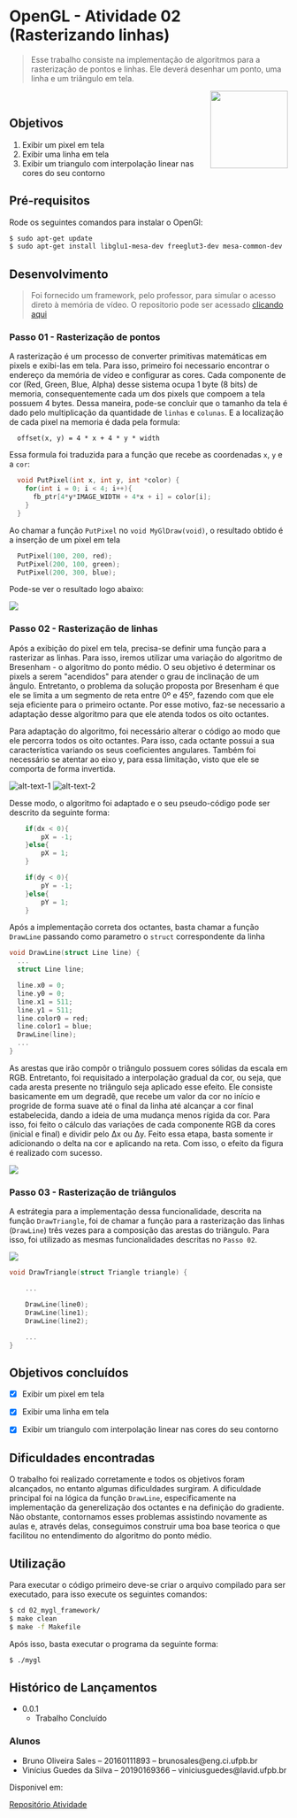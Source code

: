 # OpenGL - Atividade 02 (Rasterizando linhas)

> Esse trabalho consiste na implementação de algoritmos para a rasterização de pontos e linhas. Ele deverá desenhar um ponto, uma linha e um triângulo em tela.


[<img src="https://rawgit.com/eug/awesome-opengl/master/opengl-logo.svg" align="right" width="140">](https://www.opengl.org)
<br>

## Objetivos
<ol>
  <li>Exibir um pixel em tela</li>
  <li>Exibir uma linha em tela</li>
  <li>Exibir um triangulo com interpolação linear nas cores do seu contorno</li>
</ol>

## Pré-requisitos

Rode os seguintes comandos para instalar o OpenGl:

```sh
$ sudo apt-get update
$ sudo apt-get install libglu1-mesa-dev freeglut3-dev mesa-common-dev
```


## Desenvolvimento
> Foi fornecido um framework, pelo professor, para simular o acesso direto à memória de vídeo. O repositorio pode ser acessado [clicando aqui ](https://github.com/capagot/icg/tree/master/02_mygl_framework "Clique aqui para acessar ")


### Passo 01 - Rasterização de pontos

A rasterização é um processo de converter primitivas matemáticas em pixels e exibi-las em tela. Para isso, primeiro foi necessario encontrar o endereço da memória de vídeo e configurar as cores. Cada componente de cor (Red, Green, Blue, Alpha) desse sistema ocupa 1 byte (8 bits) de memoria, consequentemente cada um dos pixels que compoem a tela possuem 4 bytes. Dessa maneira, pode-se concluir que o tamanho da tela é dado pelo multiplicação da quantidade de `linhas` e `colunas`. E a localização de cada pixel na memoria é dada pela formula:

```
  offset(x, y) = 4 * x + 4 * y * width
```

Essa formula foi traduzida para a função que recebe as coordenadas `x`, `y` e a `cor`:


```c
  void PutPixel(int x, int y, int *color) {
    for(int i = 0; i < 4; i++){
      fb_ptr[4*y*IMAGE_WIDTH + 4*x + i] = color[i];
    }
  }
```
Ao chamar a função `PutPixel` no `void MyGlDraw(void)`, o resultado obtido é a inserção de um pixel em tela

```c
  PutPixel(100, 200, red);
  PutPixel(200, 100, green);
  PutPixel(200, 300, blue);
```

Pode-se ver o resultado logo abaixo:

<img src="./assets/01.png">


### Passo 02 - Rasterização de linhas

Após a exibição do pixel em tela, precisa-se definir uma função para a rasterizar as linhas. Para isso, iremos utilizar uma variação do algoritmo de Bresenham - o algoritmo do ponto médio. O seu objetivo é determinar os pixels a serem "acendidos" para atender o grau de inclinação de um ângulo. Entretanto, o problema da solução proposta por Bresenham é que ele se limita a um segmento de reta entre 0º e 45º, fazendo com que ele seja eficiente para o primeiro octante. Por esse motivo, faz-se necessario a adaptação desse algoritmo para que ele atenda todos os oito octantes.

Para adaptação do algoritmo, foi necessário alterar o código ao modo que ele percorra todos os oito octantes. Para isso, cada octante possui a sua característica variando os seus coeficientes angulares. Também foi necessário se atentar ao eixo y, para essa limitação, visto que ele se comporta de forma invertida.


![alt-text-1](./assets/bresenham_line.png "bresenham_line") ![alt-text-2](./assets/octantes.png "octantes")


Desse modo, o algoritmo foi adaptado e o seu pseudo-código pode ser descrito da seguinte forma:

```c
    if(dx < 0){
        pX = -1;
    }else{
        pX = 1;
    }

    if(dy < 0){
        pY = -1;
    }else{
        pY = 1;
    }
```

Após a implementação correta dos octantes, basta chamar a função `DrawLine` passando como parametro o `struct` correspondente da linha
```c
void DrawLine(struct Line line) {
  ...
  struct Line line;

  line.x0 = 0;
  line.y0 = 0;
  line.x1 = 511;
  line.y1 = 511;
  line.color0 = red;
  line.color1 = blue;
  DrawLine(line);
  ...
}
```

As arestas que irão compôr o triângulo possuem cores sólidas da escala em RGB. Entretanto, foi requisitado a interpolação gradual da cor, ou seja, que cada aresta presente no triângulo seja aplicado esse efeito. Ele consiste basicamente em um degradê, que recebe um valor da cor no início e progride de forma suave até o final da linha até alcançar a cor final estabelecida, dando a ideia de uma mudança menos rígida da cor. Para isso, foi feito o cálculo das variações de cada componente RGB da cores (inicial e final) e dividir pelo Δx ou Δy. Feito essa etapa, basta somente ir adicionando o delta na cor e aplicando na reta. Com isso, o efeito da figura é realizado com sucesso.

<img src="./assets/02.png">


### Passo 03 - Rasterização de triângulos
A estrátegia para a implementação dessa funcionalidade, descrita na função `DrawTriangle`, foi de chamar a função para a rasterização das linhas (`DrawLine`) três vezes para a composição das arestas do triângulo. Para isso, foi utilizado as mesmas funcionalidades descritas no `Passo 02`.

<img src="./assets/03.png">

```c
void DrawTriangle(struct Triangle triangle) {

    ...

    DrawLine(line0);
    DrawLine(line1);
    DrawLine(line2);

    ...
}
```

## Objetivos concluídos

- [x] Exibir um pixel em tela
- [x] Exibir uma linha em tela
- [x] Exibir um triangulo com interpolação linear nas cores do seu contorno


## Dificuldades encontradas

O trabalho foi realizado corretamente e todos os objetivos foram alcançados, no entanto algumas dificuldades surgiram. A dificuldade principal foi na lógica da função `DrawLine`, especificamente na implementação da generelização dos octantes e na definição do gradiente. Não obstante, contornamos esses problemas assistindo novamente as aulas e, através delas, conseguimos construir uma boa base teorica o que facilitou no entendimento do algoritmo do ponto médio.

## Utilização

Para executar o código primeiro deve-se criar o arquivo compilado para ser executado, para isso execute os seguintes comandos:

```sh
$ cd 02_mygl_framework/
$ make clean
$ make -f Makefile
```

Após isso, basta executar o programa da seguinte forma:
```sh
$ ./mygl
```

## Histórico de Lançamentos

* 0.0.1
    * Trabalho Concluído


### Alunos
<ul>
    <li>Bruno Oliveira Sales – 20160111893 – brunosales@eng.ci.ufpb.br</li>
    <li>Vinícius Guedes da Silva – 20190169366 – viniciusguedes@lavid.ufpb.br</li>
</ul>

Disponivel em:

[Repositório Atividade](https://github.com/capagot/icg)
